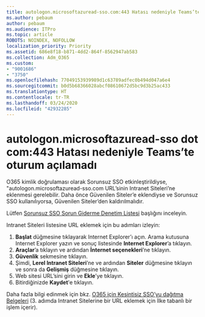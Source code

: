 ```yaml
---
title: autologon.microsoftazuread-sso.com:443 Hatası nedeniyle Teams’te oturum açılamadı
ms.author: pebaum
author: pebaum
ms.audience: ITPro
ms.topic: article
ROBOTS: NOINDEX, NOFOLLOW
localization_priority: Priority
ms.assetid: 686e8f18-b871-4dd2-864f-8562947ab583
ms.collection: Adm_O365
ms.custom:
- "9001686"
- "3750"
ms.openlocfilehash: 77049153939989d1c63789adfec0b494d047a6e4
ms.sourcegitcommit: b0d5b68366028abcf08610672d5bc9d3b25ac433
ms.translationtype: HT
ms.contentlocale: tr-TR
ms.lasthandoff: 03/24/2020
ms.locfileid: "42932285"
---
```

# <a name="unable-to-log-into-teams-due-to-error-autologonmicrosoftazuread-sso-dot-com443"></a>autologon.microsoftazuread-sso dot com:443 Hatası nedeniyle Teams’te oturum açılamadı

O365 kimlik doğrulaması olarak Sorunsuz SSO etkinleştirildiyse, "autologon.microsoftazuread-sso.com URL’sinin Intranet Siteleri’ne eklenmesi gerelebilir.  Daha önce Güvenilen Siteler’e eklendiyse ve Sorunsuz SSO kullanılıyorsa, Güvenilen Siteler’den kaldırılmalıdır.

Lütfen [Sorunsuz SSO Sorun Giderme Denetim Listesi](https://docs.microsoft.com/azure/active-directory/hybrid/tshoot-connect-sso#troubleshooting-checklist) başlığını inceleyin.

Intranet Siteleri listesine URL eklemek için bu adımları izleyin:

1. **Başlat** düğmesine tıklayarak Internet Explorer’ı açın. Arama kutusuna Internet Explorer yazın ve sonuç listesinde **Internet Explorer**’a tıklayın.
2. **Araçlar**’a tıklayın ve ardından **İnternet seçenekleri**’ne tıklayın.
3. **Güvenlik** sekmesine tıklayın.
4. Şimdi, **Lerel Intranet Siteleri**’ne ve ardından **Siteler** düğmesine tıklayın ve sonra da **Gelişmiş** düğmesine tıklayın.
5. Web sitesi URL’sini girin ve **Ekle**’ye tıklayın.
6. Bitirdiğinizde **Kaydet**'e tıklayın.

Daha fazla bilgi edinmek için bkz. [O365 için Kesintisiz SSO’yu dağıtma Belgeleri](https://docs.microsoft.com/azure/active-directory/hybrid/how-to-connect-sso-quick-start) (3. adımda Intranet Sitelerine bir URL eklemek için İlke tabanlı bir işlem içerir).
